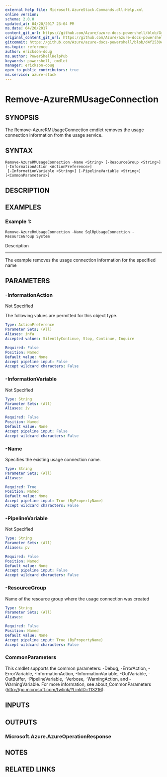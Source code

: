 ```yaml
---
external help file: Microsoft.AzureStack.Commands.dll-Help.xml
online version:
schema: 2.0.0
updated_at: 04/20/2017 23:04 PM
ms.date: 04/20/2017
content_git_url: https://github.com/Azure/azure-docs-powershell/blob/Graham71305/azureps-cmdlets-docs/AzureStack/AzureRM.AzureStackAdmin/v0.10.6/Remove-AzureRMUsageConnection.md
original_content_git_url: https://github.com/Azure/azure-docs-powershell/blob/Graham71305/azureps-cmdlets-docs/AzureStack/AzureRM.AzureStackAdmin/v0.10.6/Remove-AzureRMUsageConnection.md
gitcommit: https://github.com/Azure/azure-docs-powershell/blob/d4f2539c40b2f09416fa3e1d384a0a1f0183fb5e
ms.topic: reference
author: erickson-doug
ms.author: PowerShellHelpPub
keywords: powershell, cmdlet
manager: erickson-doug
open_to_public_contributors: true
ms.service: azure-stack
---
```


# Remove-AzureRMUsageConnection

## SYNOPSIS
The Remove-AzureRMUsageConnection cmdlet removes the usage connection information from the usage service.

## SYNTAX

```
Remove-AzureRMUsageConnection -Name <String> [-ResourceGroup <String>] [-InformationAction <ActionPreference>]
 [-InformationVariable <String>] [-PipelineVariable <String>] [<CommonParameters>]
```

## DESCRIPTION

## EXAMPLES

### Example 1:
```
Remove-AzureRmUsageConnection -Name SqlRpUsageConnection -ResourceGroup System
```

Description

-----------

The example removes the usage connection information for the specified name

## PARAMETERS

### -InformationAction
Not Specified

The following values are permitted for this object type.

```yaml
Type: ActionPreference
Parameter Sets: (All)
Aliases: infa
Accepted values: SilentlyContinue, Stop, Continue, Inquire

Required: False
Position: Named
Default value: None
Accept pipeline input: False
Accept wildcard characters: False
```

### -InformationVariable
Not Specified

```yaml
Type: String
Parameter Sets: (All)
Aliases: iv

Required: False
Position: Named
Default value: None
Accept pipeline input: False
Accept wildcard characters: False
```

### -Name
Specifies the existing usage connection name.

```yaml
Type: String
Parameter Sets: (All)
Aliases: 

Required: True
Position: Named
Default value: None
Accept pipeline input: True (ByPropertyName)
Accept wildcard characters: False
```

### -PipelineVariable
Not Specified

```yaml
Type: String
Parameter Sets: (All)
Aliases: pv

Required: False
Position: Named
Default value: None
Accept pipeline input: False
Accept wildcard characters: False
```

### -ResourceGroup
Name of the resource group where the usage connection was created

```yaml
Type: String
Parameter Sets: (All)
Aliases: 

Required: False
Position: Named
Default value: None
Accept pipeline input: True (ByPropertyName)
Accept wildcard characters: False
```

### CommonParameters
This cmdlet supports the common parameters: -Debug, -ErrorAction, -ErrorVariable, -InformationAction, -InformationVariable, -OutVariable, -OutBuffer, -PipelineVariable, -Verbose, -WarningAction, and -WarningVariable. For more information, see about_CommonParameters (http://go.microsoft.com/fwlink/?LinkID=113216).

## INPUTS

## OUTPUTS

### Microsoft.Azure.AzureOperationResponse

## NOTES

## RELATED LINKS

